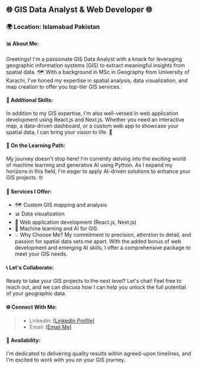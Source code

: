 ## 🌐 GIS Data Analyst & Web Developer 🌐

### 🌍 Location: Islamabad Pakistan

#### 📊 About Me:
Greetings! I'm a passionate GIS Data Analyst with a knack for leveraging geographic information systems (GIS) to extract meaningful insights from spatial data. 🗺️ With a background in MSc in Geography from University of Karachi, I've honed my expertise in spatial analysis, data visualization, and map creation to offer you top-tier GIS services.

#### 🔗 Additional Skills:
In addition to my GIS expertise, I'm also well-versed in web application development using React.js and Next.js. Whether you need an interactive map, a data-driven dashboard, or a custom web app to showcase your spatial data, I can bring your vision to life. 🚀

#### 🤖 On the Learning Path:
My journey doesn't stop here! I'm currently delving into the exciting world of machine learning and generative AI using Python. As I expand my horizons in this field, I'm eager to apply AI-driven solutions to enhance your GIS projects. 🤓

#### 🌟 Services I Offer:

- 🗺️ Custom GIS mapping and analysis
- 📊 Data visualization
- 🚀 Web application development (React.js, Next.js)
- 🤖 Machine learning and AI for GIS
- 💡 Why Choose Me?
My commitment to precision, attention to detail, and passion for spatial data sets me apart. With the added bonus of web development and emerging AI skills, I offer a comprehensive package to meet your GIS needs.

#### 📞 Let's Collaborate:
Ready to take your GIS projects to the next level? Let's chat! Feel free to reach out, and we can discuss how I can help you unlock the full potential of your geographic data.

#### 🌐 Connect With Me:
>- LinkedIn: [[LinkedIn Profile]](https://www.linkedin.com/in/asghar-ibaraheem-11474a67/)
>- Email: [[Email Me]](asgharibraheembaloch@gmail.com)

#### 📆 Availability:
I'm dedicated to delivering quality results within agreed-upon timelines, and I'm excited to work with you on your GIS journey.
